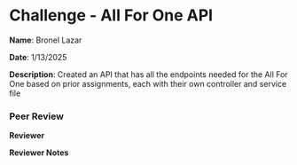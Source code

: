#   Challenge - All For One API

**Name**: Bronel Lazar

**Date**: 1/13/2025

**Description**: Created an API that has all the endpoints needed for the All For One based on prior assignments, each with their own controller and service file

### Peer Review

**Reviewer** 


**Reviewer Notes** 
